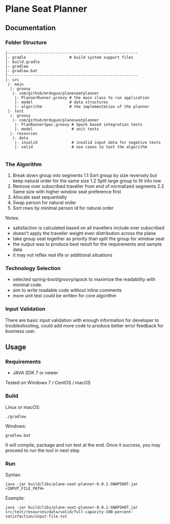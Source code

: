 # Plane Seat Planner
## Documentation

### Folder Structure


```
|---------------------------------------------------------
|- gradle                   # build system support files
|- build.gradle
|- gradlew
|- gradlew.bat
|---------------------------------------------------------
|- src
 |- main
  |- groovy
   |- com/github/mrduguo/planeseatplanner
    |- PlannerRunner.groovy # the main class to run application
    |- model                # data structures
    |- algorithm            # the implementation of the planner
 |- test
  |- groovy
   |- com/github/mrduguo/planeseatplanner
    |- PlanRunnerSpec.groovy # Spock based integration tests
    |- model                 # unit tests
  |- resources
   |- data
    |- invalid               # invalid input data for negative tests
    |- valid                 # use cases to test the algorithm
    
```


### The Algorithm
1. Break down group into segments
1.1 Sort group by size reversely but keep natural order for the same size
1.2 Split large group to fit into row
2. Remove over subscribed traveller from end of normalized segments
2.2 Same size with higher window seat preference first
3. Allocate seat sequentially
4. Swap person for natural order
5. Sort rows by minimal person id for natural order

Notes:

* satisfaction is calculated based on all travellers include over subscribed
* doesn't apply the traveller weight even distribution across the plane
* take group seat together as priority than split the group for window seat
* the output was to produce best result for the requirements and sample data
* it may not reflex real life or additional situations 


### Technology Selection
* selected spring-boot/groovy/spock to maximize the readability with minimal code.
* aim to write readable code without inline comments
* more unit test could be written for core algorithm 

### Input Validation
There are basic input validation with enough information for developer to troubleshooting, could add more code to produce better error feedback for business user.



## Usage

### Requirements

* JAVA SDK 7 or newer

Tested on Windows 7 / CentOS / macOS 

### Build

Linux or macOS:

    ./gradlew
    
Windows:
    
    gradlew.bat
    
It will compile, package and run test at the end. 
Once it success, you may proceed to run the tool in next step.    

### Run

Syntax:

    java -jar build/libs/plane-seat-planner-0.0.1-SNAPSHOT.jar <INPUT_FILE_PATH>

Example:

    java -jar build/libs/plane-seat-planner-0.0.1-SNAPSHOT.jar src/test/resources/data/valid/full-capacity-100-percent-satisfaction/input-file.txt

